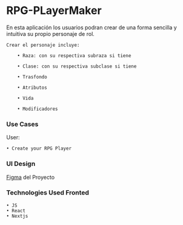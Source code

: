 # RPG-PLayerMaker

En esta aplicación los usuarios podran crear de una forma sencilla y intuitiva su propio personaje de rol.

    Crear el personaje incluye:

        • Raza: con su respectiva subraza si tiene

        • Clase: con su respectiva subclase si tiene

        • Trasfondo

        • Atributos

        • Vida

        • Modificadores

### Use Cases

User:

    • Create your RPG Player

### UI Design

[Figma](https://www.figma.com/design/2eLzjX56jknruCAbBMk5eM/Create-RPG-Player?node-id=0-1&t=KNNeu30NBSH8XrB2-1) del Proyecto

### Technologies Used Fronted

    • JS
    • React
    • Nextjs
